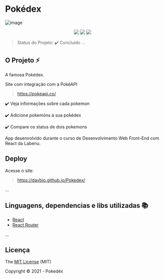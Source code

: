 <h1>Pokédex</h1> 

![image](https://user-images.githubusercontent.com/63478613/109051961-dd5fc300-76b9-11eb-8c30-77c91126e8da.png)

<p align="center">
  <img src="https://img.shields.io/static/v1?label=react&message=framework&color=blue&style=for-the-badge&logo=REACT"/>
  <img src="http://img.shields.io/static/v1?label=License&message=MIT&color=green&style=for-the-badge"/>
  <img src="http://img.shields.io/static/v1?label=STATUS&message=CONCLUIDO&color=GREEN&style=for-the-badge"/>
</p>

> Status do Projeto: :heavy_check_mark: Concluído
... 

## O Projeto :zap:

<p align="justify">
  A famosa Pokédex.
  
  Site com integração com a PokéAPI 
  > https://pokeapi.co/

:heavy_check_mark: Veja informações sobre cada pokemon    

:heavy_check_mark: Adicione pokemóns à sua pokédex   

:heavy_check_mark: Compare os status de dois pokemons    

 App desenvolvido durante o curso de Desenvolvimento Web Front-End com React da Labenu.

## Deploy

Acesse o site:

> https://davbio.github.io/Pokedex/

... 


## Linguagens, dependencias e libs utilizadas :books:

- [React](https://pt-br.reactjs.org/docs/create-a-new-react-app.html)
- [React Router](https://reactrouter.com/)

...


## Licença 

The [MIT License]() (MIT)

Copyright :copyright: 2021 - Pokedéx
